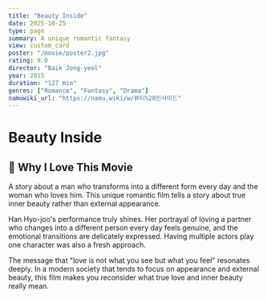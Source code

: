 ```yaml
---
title: "Beauty Inside"
date: 2025-10-25
type: page
summary: A unique romantic fantasy
view: custom_card
poster: "/movie/poster2.jpg"
rating: 9.0
director: "Baik Jong-yeol"
year: 2015
duration: "127 min"
genres: ["Romance", "Fantasy", "Drama"]
namuwiki_url: "https://namu.wiki/w/뷰티%20인사이드"
---
```


# Beauty Inside

## 💭 Why I Love This Movie

A story about a man who transforms into a different form every day and the woman who loves him. This unique romantic film tells a story about true inner beauty rather than external appearance.

Han Hyo-joo's performance truly shines. Her portrayal of loving a partner who changes into a different person every day feels genuine, and the emotional transitions are delicately expressed. Having multiple actors play one character was also a fresh approach.

The message that "love is not what you see but what you feel" resonates deeply. In a modern society that tends to focus on appearance and external beauty, this film makes you reconsider what true love and inner beauty really mean.
